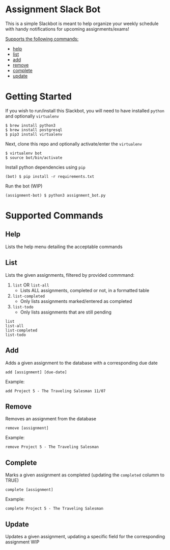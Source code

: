# Assignment Slack Bot
This is a simple Slackbot is meant to help organize your weekly schedule with handy notifications for upcoming assignments/exams!

[Supports the following commands:](#supported-commands)
- [help](#help)
- [list](#list)
- [add](#add)
- [remove](#remove)
- [complete](#complete)
- [update](#update)

# Getting Started
If you wish to run/install this Slackbot, you will need to have installed `python` and optionally `virtualenv`
```
$ brew install python3
$ brew install postgresql
$ pip3 install virtualenv
```

Next, clone this repo and optionally activate/enter the `virtualenv`
```
$ virtualenv bot
$ source bot/bin/activate
```

Install python dependencies using `pip`
```
(bot) $ pip install -r requirements.txt
```

Run the bot (WIP)
```
(assignment-bot) $ python3 assignment_bot.py
```

# Supported Commands
## Help
Lists the help menu detailing the acceptable commands

## List
Lists the given assignments, filtered by provided commmand:
1. `list` OR `list-all`
   - Lists ALL assignments, completed or not, in a formatted table
2. `list-completed`
   - Only lists assignments marked/entered as completed
3. `list-todo`
   - Only lists assignments that are still pending
```
list
list-all
list-completed
list-todo
```

## Add
Adds a given assignment to the database with a corresponding due date
```
add [assignment] [due-date]
```

Example:
```
add Project 5 - The Traveling Salesman 11/07
```

## Remove
Removes an assignment from the database
```
remove [assignment]
```

Example:
```
remove Project 5 - The Traveling Salesman
```

## Complete
Marks a given assignment as completed (updating the `completed` columm to TRUE)
```
complete [assignment]
```

Example:
```
complete Project 5 - The Traveling Salesman
```

## Update
Updates a given assignment, updating a specific field for the corresponding assignment
WIP